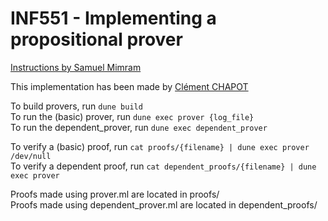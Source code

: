 # INF551 - Implementing a propositional prover

[Instructions by Samuel Mimram](https://www.lix.polytechnique.fr/Labo/Samuel.Mimram/teaching/INF551/TD/4.prover.html)

This implementation has been made by [Clément CHAPOT](mailto:clement.chapot@polytechnique.edu)

To build provers, run `dune build` \
To run the (basic) prover, run `dune exec prover {log_file}` \
To run the dependent_prover, run `dune exec dependent_prover`

To verify a (basic) proof, run `cat proofs/{filename} | dune exec prover /dev/null` \
To verify a dependent proof, run `cat dependent_proofs/{filename} | dune exec prover`

Proofs made using prover.ml are located in proofs/ \
Proofs made using dependent_prover.ml are located in dependent_proofs/
